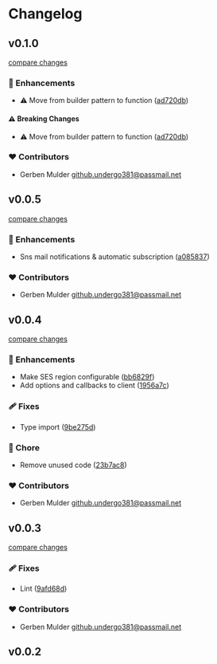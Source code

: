 # Changelog


## v0.1.0

[compare changes](https://github.com/kanrilabs/nuxt-email/compare/v0.0.5...v0.1.0)

### 🚀 Enhancements

- ⚠️  Move from builder pattern to function ([ad720db](https://github.com/kanrilabs/nuxt-email/commit/ad720db))

#### ⚠️ Breaking Changes

- ⚠️  Move from builder pattern to function ([ad720db](https://github.com/kanrilabs/nuxt-email/commit/ad720db))

### ❤️ Contributors

- Gerben Mulder <github.undergo381@passmail.net>

## v0.0.5

[compare changes](https://github.com/kanrilabs/nuxt-email/compare/v0.0.4...v0.0.5)

### 🚀 Enhancements

- Sns mail notifications & automatic subscription ([a085837](https://github.com/kanrilabs/nuxt-email/commit/a085837))

### ❤️ Contributors

- Gerben Mulder <github.undergo381@passmail.net>

## v0.0.4

[compare changes](https://github.com/kanrilabs/nuxt-email/compare/v0.0.3...v0.0.4)

### 🚀 Enhancements

- Make SES region configurable ([bb6829f](https://github.com/kanrilabs/nuxt-email/commit/bb6829f))
- Add options and callbacks to client ([1956a7c](https://github.com/kanrilabs/nuxt-email/commit/1956a7c))

### 🩹 Fixes

- Type import ([9be275d](https://github.com/kanrilabs/nuxt-email/commit/9be275d))

### 🏡 Chore

- Remove unused code ([23b7ac8](https://github.com/kanrilabs/nuxt-email/commit/23b7ac8))

### ❤️ Contributors

- Gerben Mulder <github.undergo381@passmail.net>

## v0.0.3

[compare changes](https://github.com/kanrilabs/nuxt-email/compare/v0.0.2...v0.0.3)

### 🩹 Fixes

- Lint ([9afd68d](https://github.com/kanrilabs/nuxt-email/commit/9afd68d))

### ❤️ Contributors

- Gerben Mulder <github.undergo381@passmail.net>

## v0.0.2

